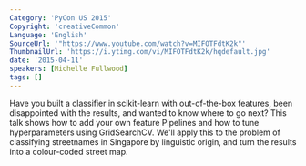 ```yaml
---
Category: 'PyCon US 2015'
Copyright: 'creativeCommon'
Language: 'English'
SourceUrl: '"https://www.youtube.com/watch?v=MIFOTFdtK2k"'
ThumbnailUrl: 'https://i.ytimg.com/vi/MIFOTFdtK2k/hqdefault.jpg'
date: '2015-04-11'
speakers: [Michelle Fullwood]
tags: []
---
```

Have you built a classifier in scikit-learn with out-of-the-box features, been disappointed with the results, and wanted to know where to go next? This talk shows how to add your own feature Pipelines and how to tune hyperparameters using GridSearchCV. We'll apply this to the problem of classifying streetnames in Singapore by linguistic origin, and turn the results into a colour-coded street map.

